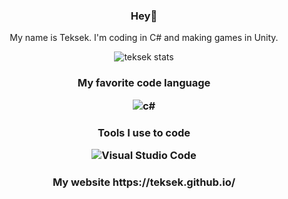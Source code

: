<!---
<div align="center" width="300">
<img height="350em" src="teksek.png"/>

<h3 align="center">

My discord server 

[![dc](https://img.shields.io/badge/Server%20-%237289DA.svg?&style=for-the-badge&logo=discord&logoColor=white)](https://discord.gg/suw4ddVnMX)
</h3>

-->

<h3 align="center">

Hey:wave:
</h3>
<div align="center" width="300">

My name is Teksek. I'm coding in C# and making games in Unity.

![teksek stats](https://github-readme-stats.vercel.app/api?username=teksek&show_icons=true&theme=dark)

<h3 align="center">
My favorite code language

![c#](https://img.shields.io/badge/C%23-239120?style=for-the-badge&logo=c-sharp&logoColor=white)
</h3>

<h3 align="center">

Tools I use to code 

![Visual Studio Code](https://img.shields.io/badge/Visual_Studio_2019-5C2D91?style=for-the-badge&logo=visual%20studio&logoColor=white)
</h3>

<h3 align="center">My website
https://teksek.github.io/<h3>
